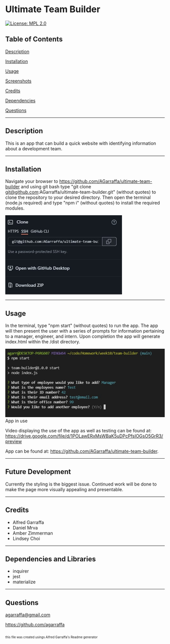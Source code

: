 # Ultimate Team Builder
[![License: MPL 2.0](https://img.shields.io/badge/License-MPL_2.0-brightgreen.svg)](https://opensource.org/licenses/MPL-2.0)

## Table of Contents
[Description](#description)

[Installation](#installation)

[Usage](#usage)

[Screenshots](#screenshots)

[Credits](#credits)

[Dependencies](#dependencies)

[Questions](#questions)

---


## Description
This is an app that can build a quick website with identifying information about a development team.
                
---     
## Installation
Navigate your browser to https://github.com/AGarraffa/ultimate-team-builder and using git bash type "git clone git@github.com:AGarraffa/ultimate-team-builder.git" (without quotes) to clone the repository to your desired directory. Then open the terminal (node.js required) and type "npm i" (without quotes) to install the required modules.

![image](./assets/gitClone.jpg)

    
---
## Usage
In the terminal, type "npm start" (without quotes) to run the app. The app will then present the user with a series of prompts for information pertaining to a manager, engineer, and intern. Upon completion the app will generate index.html within the /dist directory. 


![image](./assets/consoleUsage.jpg)
App in use

Video displaying the use of the app as well as testing can be found at: https://drive.google.com/file/d/1POLawERxMsWBaK5uDPcPfsIOGsO5GrR3/preview

App can be found at: https://github.com/AGarraffa/ultimate-team-builder.

---
## Future Development
Currently the styling is the biggest issue. Continued work will be done to make the page more visually appealing and presentable.

---
## Credits
* Alfred Garraffa
* Daniel Mrva 
* Amber Zimmerman 
* Lindsey Choi 


---
## Dependencies and Libraries
* inquirer 
* jest 
* materialize


---
## Questions
agarraffa@gmail.com

https://github.com/agarraffa

        
        
<sub><sub>this file was created usings Alfred Garraffa's Readme generator</sup></sub>
